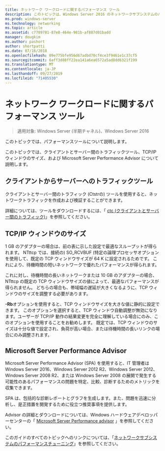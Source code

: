 ```yaml
---
title: ネットワーク ワークロードに関するパフォーマンス ツール
description: このトピックは、Windows Server 2016 のネットワークサブシステムのパフォーマンスチューニングガイドに含まれています。
ms.prod: windows-server
ms.technology: networking
ms.topic: article
ms.assetid: c7789781-87e8-464e-981b-af887d01badd
manager: dougkim
ms.author: pashort
author: shortpatti
ms.date: 07/16/2018
ms.openlocfilehash: 09e775bfe956d67adbd70cf4ce3f9461e1c37cf5
ms.sourcegitcommit: 6aff3d88ff22ea141a6ea6572a5ad8dd6321f199
ms.translationtype: MT
ms.contentlocale: ja-JP
ms.lasthandoff: 09/27/2019
ms.locfileid: "71405530"
---
```

# <a name="performance-tools-for-network-workloads"></a>ネットワーク ワークロードに関するパフォーマンス ツール

>適用対象: Windows Server (半期チャネル)、Windows Server 2016

このトピックでは、パフォーマンスツールについて説明します。

このトピックでは、クライアントとサーバー間のトラフィックツール、TCP/IP ウィンドウのサイズ、および Microsoft Server Performance Advisor について説明します。

##  <a name="bkmk_tuning"></a>クライアントからサーバーへのトラフィックツール

クライアントとサーバー間のトラフィック \(Ctstrの\) ツールを使用すると、ネットワークトラフィックを作成および検証することができます。

詳細については、ツールをダウンロードするには、「 [ctc (クライアントとサーバー間のトラフィック)](https://github.com/Microsoft/ctsTraffic)」を参照してください。
  
##  <a name="bkmk_size"></a>TCP/IP ウィンドウのサイズ

1 GB のアダプターの場合は、前の表に示した設定で最適なスループットが得られます。 NTttcp では、接続の\) SO_RCVBUF \(特定の論理プロセッサオプションを使用して、既定の TCP ウィンドウサイズが 64 K に設定されるためです。 これにより、待機時間の短いネットワークで優れたパフォーマンスが得られます。  

これに対し、待機時間の長いネットワークまたは 10 GB のアダプターの場合、NTttcp の既定の TCP ウィンドウサイズの値によって、最適なパフォーマンスが得られません。 どちらの場合も、帯域幅の遅延が大きくなるように、TCP ウィンドウのサイズを調整する必要があります。  

**-Rb**オプションを使用すると、TCP ウィンドウサイズを大きな値に静的に設定できます。 このオプションを選択すると、TCP ウィンドウ自動調整が無効になります。ユーザーが TCP/IP 動作の結果変更を完全に理解している場合にのみ、このオプションを使用することをお勧めします。 既定では、TCP ウィンドウのサイズは十分な値で設定され、負荷が高い場合、または待機時間の長いリンクの場合にのみ調整されます。  

##  <a name="bkmk_advisor"></a>Microsoft Server Performance Advisor

Microsoft Server Performance Advisor \(SPA\) を使用すると、IT 管理者は Windows Server 2016、Windows Server 2012 R2、Windows Server 2012、Windows Server 2008 R2、または Windows Server 2008 の展開で発生する可能性のあるパフォーマンスの問題を特定、比較、診断するためのメトリックを収集できます。 

SPA は、包括的な診断レポートとグラフを生成します。また、問題を迅速に分析し、是正措置を開発するために役立つ推奨事項を提供します。  
  
 Advisor の詳細とダウンロードについては、Windows ハードウェアデベロッパーセンターの「 [Microsoft Server Performance advisor](https://msdn.microsoft.com/library/windows/hardware/dn481522.aspx) 」を参照してください。

このガイドのすべてのトピックへのリンクについては、「[ネットワークサブシステムのパフォーマンスチューニング](net-sub-performance-top.md)」を参照してください。